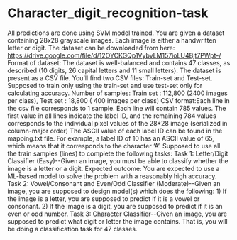 # Character_digit_recognition-task
All predictions are done using SVM model trained.
You are given a dataset containing 28x28 grayscale images. Each image is either a handwritten letter or digit. The dataset can be downloaded from here: https://drive.google.com/file/d/12OYCKGQp1VybvLM157ioLU4Bjt7PWpt-/
Format of dataset: The dataset is well-balanced and contains 47 classes, as described (10 digits, 26 capital letters and 11 small letters). The dataset is present as a CSV file. You’ll find two CSV files: Train-set and Test-set. Supposed to train only using the train-set and use test-set only for calculating accuracy.
Number of samples: Train set	: 112,800	(2400 images per class), Test set	: 18,800	(  400 images per class)
CSV format:Each line in the csv file corresponds to 1 sample. Each line will contain 785 values. The first value in all lines indicate the label ID, and the remaining 784 values corresponds to the individual pixel values of the 28*28 image (serialized in column-major order)
The ASCII value of each label ID can be found in the mapping.txt file. For example, a label ID of 10 has an ASCII value of 65, which means that it corresponds to the character ‘A’.
Supposed to use all the train samples (lines) to complete the following tasks:
Task 1: Letter/Digit Classifier (Easy)--Given an image, you must be able to classify whether the image is a letter or a digit. Expected outcome:  You are expected to use a ML-based model to solve the problem with a reasonably high accuracy.
Task 2: Vowel/Consonant and Even/Odd Classifier (Moderate)--Given an image, you are supposed to design model(s) which does the following: 1) If the image is a letter, you are supposed to predict if it is a vowel or consonant. 2) If the image is a digit, you are supposed to predict if it is an even or odd number.
Task 3: Character Classifier--Given an image, you are supposed to predict what digit or letter the image contains. That is, you will be doing a classification task for 47 classes.
